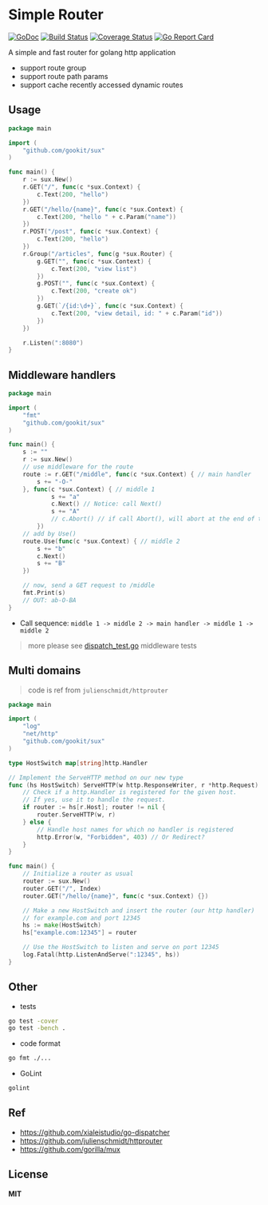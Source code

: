 # Simple Router

[![GoDoc](https://godoc.org/github.com/gookit/sux?status.svg)](https://godoc.org/github.com/gookit/sux)
[![Build Status](https://travis-ci.org/gookit/sux.svg?branch=master)](https://travis-ci.org/gookit/sux)
[![Coverage Status](https://coveralls.io/repos/github/gookit/sux/badge.svg?branch=master)](https://coveralls.io/github/gookit/sux?branch=master)
[![Go Report Card](https://goreportcard.com/badge/github.com/gookit/sux)](https://goreportcard.com/report/github.com/gookit/sux)

A simple and fast router for golang http application

- support route group
- support route path params
- support cache recently accessed dynamic routes

## Usage

```go
package main

import (
	"github.com/gookit/sux"
)

func main() {
	r := sux.New()
	r.GET("/", func(c *sux.Context) {
		c.Text(200, "hello")
	})
	r.GET("/hello/{name}", func(c *sux.Context) {
		c.Text(200, "hello " + c.Param("name"))
	})
	r.POST("/post", func(c *sux.Context) {
		c.Text(200, "hello")
	})
	r.Group("/articles", func(g *sux.Router) {
		g.GET("", func(c *sux.Context) {
			c.Text(200, "view list")
		})
		g.POST("", func(c *sux.Context) {
			c.Text(200, "create ok")
		})
		g.GET(`/{id:\d+}`, func(c *sux.Context) {
			c.Text(200, "view detail, id: " + c.Param("id"))
		})
	})

	r.Listen(":8080")
}
```

## Middleware handlers

```go
package main

import (
	"fmt"
	"github.com/gookit/sux"
)

func main() {
	s := ""
	r := sux.New()
	// use middleware for the route
	route := r.GET("/middle", func(c *sux.Context) { // main handler
		s += "-O-"
	}, func(c *sux.Context) { // middle 1
     		s += "a"
     		c.Next() // Notice: call Next()
     		s += "A"
     		// c.Abort() // if call Abort(), will abort at the end of this middleware run
     	})
	// add by Use()
	route.Use(func(c *sux.Context) { // middle 2
		s += "b"
		c.Next()
		s += "B"
	})

	// now, send a GET request to /middle
	fmt.Print(s)
	// OUT: ab-O-BA
}
```

- Call sequence: `middle 1 -> middle 2 -> main handler -> middle 1 -> middle 2`

> more please see [dispatch_test.go](dispatch_test.go) middleware tests

## Multi domains

> code is ref from `julienschmidt/httprouter`

```go
package main

import (
	"log"
	"net/http"
	"github.com/gookit/sux"
)

type HostSwitch map[string]http.Handler

// Implement the ServeHTTP method on our new type
func (hs HostSwitch) ServeHTTP(w http.ResponseWriter, r *http.Request) {
	// Check if a http.Handler is registered for the given host.
	// If yes, use it to handle the request.
	if router := hs[r.Host]; router != nil {
		router.ServeHTTP(w, r)
	} else {
		// Handle host names for which no handler is registered
		http.Error(w, "Forbidden", 403) // Or Redirect?
	}
}

func main() {
	// Initialize a router as usual
	router := sux.New()
	router.GET("/", Index)
	router.GET("/hello/{name}", func(c *sux.Context) {})

	// Make a new HostSwitch and insert the router (our http handler)
	// for example.com and port 12345
	hs := make(HostSwitch)
	hs["example.com:12345"] = router

	// Use the HostSwitch to listen and serve on port 12345
	log.Fatal(http.ListenAndServe(":12345", hs))
}
```

## Other

- tests

```bash
go test -cover
go test -bench .
```

- code format

```bash
go fmt ./...
```

- GoLint

```bash
golint
```

## Ref

- https://github.com/xialeistudio/go-dispatcher
- https://github.com/julienschmidt/httprouter
- https://github.com/gorilla/mux

## License

**MIT**
